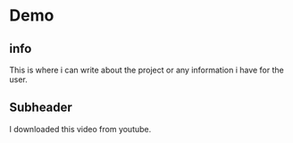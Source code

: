# Demo
## info

This is where i can write about the project or any information i have for the user.

## Subheader

I downloaded this video from youtube.
